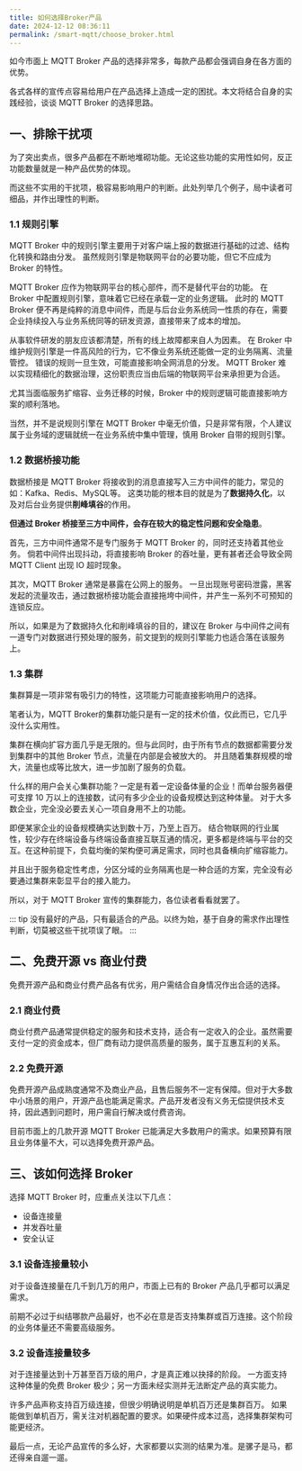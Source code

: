 ```yaml
---
title: 如何选择Broker产品
date: 2024-12-12 08:36:11
permalink: /smart-mqtt/choose_broker.html
---
```


如今市面上 MQTT Broker 产品的选择非常多，每款产品都会强调自身在各方面的优势。

各式各样的宣传点容易给用户在产品选择上造成一定的困扰。本文将结合自身的实践经验，谈谈 MQTT Broker 的选择思路。

## 一、排除干扰项

为了突出卖点，很多产品都在不断地堆砌功能。无论这些功能的实用性如何，反正功能数量就是一种产品优势的体现。

而这些不实用的干扰项，极容易影响用户的判断。此处列举几个例子，局中读者可细品，并作出理性的判断。

### 1.1 规则引擎
MQTT Broker 中的规则引擎主要用于对客户端上报的数据进行基础的过滤、结构化转换和路由分发。
虽然规则引擎是物联网平台的必要功能，但它不应成为 Broker 的特性。

MQTT Broker 应作为物联网平台的核心部件，而不是替代平台的功能。
在 Broker 中配置规则引擎，意味着它已经在承载一定的业务逻辑。
此时的 MQTT Broker 便不再是纯粹的消息中间件，而是与后台业务系统同一性质的存在，需要企业持续投入与业务系统同等的研发资源，直接带来了成本的增加。

从事软件研发的朋友应该都清楚，所有的线上故障都来自人为因素。
在 Broker 中维护规则引擎是一件高风险的行为，它不像业务系统还能做一定的业务隔离、流量管控。
错误的规则一旦生效，可能直接影响全网消息的分发。
MQTT Broker 难以实现精细化的数据治理，这份职责应当由后端的物联网平台来承担更为合适。

尤其当面临服务扩缩容、业务迁移的时候，Broker 中的规则逻辑可能直接影响方案的顺利落地。

当然，并不是说规则引擎在 MQTT Broker 中毫无价值，只是非常有限，个人建议属于业务域的逻辑就统一在业务系统中集中管理，慎用 Broker 自带的规则引擎。

### 1.2 数据桥接功能
数据桥接是 MQTT Broker 将接收到的消息直接写入三方中间件的能力，常见的如：Kafka、Redis、MySQL等。
这类功能的根本目的就是为了**数据持久化**，以及对后台业务提供**削峰填谷**的作用。

**但通过 Broker 桥接至三方中间件，会存在较大的稳定性问题和安全隐患**。

首先，三方中间件通常不是专门服务于 MQTT Broker 的，同时还支持着其他业务。
倘若中间件出现抖动，将直接影响 Broker 的吞吐量，更有甚者还会导致全网 MQTT Client 出现 IO 超时现象。

其次，MQTT Broker 通常是暴露在公网上的服务。
一旦出现账号密码泄露，黑客发起的流量攻击，通过数据桥接功能会直接拖垮中间件，并产生一系列不可预知的连锁反应。

所以，如果是为了数据持久化和削峰填谷的目的，建议在 Broker 与中间件之间有一道专门对数据进行预处理的服务，前文提到的规则引擎能力也适合落在该服务上。

### 1.3 集群
集群算是一项非常有吸引力的特性，这项能力可能直接影响用户的选择。

笔者认为，MQTT Broker的集群功能只是有一定的技术价值，仅此而已，它几乎没什么实用性。

集群在横向扩容方面几乎是无限的。但与此同时，由于所有节点的数据都需要分发到集群中的其他 Broker 节点，流量在内部是会被放大的。
并且随着集群规模的增大，流量也成等比放大，进一步加剧了服务的负载。

什么样的用户会关心集群功能？一定是有着一定设备体量的企业！而单台服务器便可支撑 10 万以上的连接数，试问有多少企业的设备规模达到这种体量。
对于大多数企业，完全没必要去关心一项自身用不上的功能。

即便某家企业的设备规模确实达到数十万，乃至上百万。
结合物联网的行业属性，较少存在终端设备与终端设备直接互联互通的情况，更多都是终端与平台的交互。在这种前提下，负载均衡的架构便可满足需求，同时也具备横向扩缩容能力。

并且出于服务稳定性考虑，分区分域的业务隔离也是一种合适的方案，完全没有必要通过集群来彰显平台的接入能力。

所以，对于 MQTT Broker 宣传的集群能力，各位读者看看就罢了。

::: tip
没有最好的产品，只有最适合的产品。以终为始，基于自身的需求作出理性判断，切莫被这些干扰项误了眼。
:::

## 二、免费开源 vs 商业付费
免费开源产品和商业付费产品各有优劣，用户需结合自身情况作出合适的选择。
### 2.1 商业付费
商业付费产品通常提供稳定的服务和技术支持，适合有一定收入的企业。虽然需要支付一定的资金成本，但厂商有动力提供高质量的服务，属于互惠互利的关系。
### 2.2 免费开源
免费开源产品成熟度通常不及商业产品，且售后服务不一定有保障。但对于大多数中小场景的用户，开源产品也能满足需求。产品开发者没有义务无偿提供技术支持，因此遇到问题时，用户需自行解决或付费咨询。

目前市面上的几款开源 MQTT Broker 已能满足大多数用户的需求。如果预算有限且业务体量不大，可以选择免费开源产品。

## 三、该如何选择 Broker
选择 MQTT Broker 时，应重点关注以下几点：
- 设备连接量
- 并发吞吐量
- 安全认证

### 3.1 设备连接量较小
对于设备连接量在几千到几万的用户，市面上已有的 Broker 产品几乎都可以满足需求。

前期不必过于纠结哪款产品最好，也不必在意是否支持集群或百万连接。这个阶段的业务体量还不需要高级服务。

### 3.2 设备连接量较多
对于连接量达到十万甚至百万级的用户，才是真正难以抉择的阶段。
一方面支持这种体量的免费 Broker 极少；另一方面未经实测并无法断定产品的真实能力。

许多产品声称支持百万级连接，但很少明确说明是单机百万还是集群百万。
如果能做到单机百万，需关注对机器配置的要求。如果硬件成本过高，选择集群架构可能更经济。

最后一点，无论产品宣传的多么好，大家都要以实测的结果为准。是骡子是马，都还得亲自遛一遛。